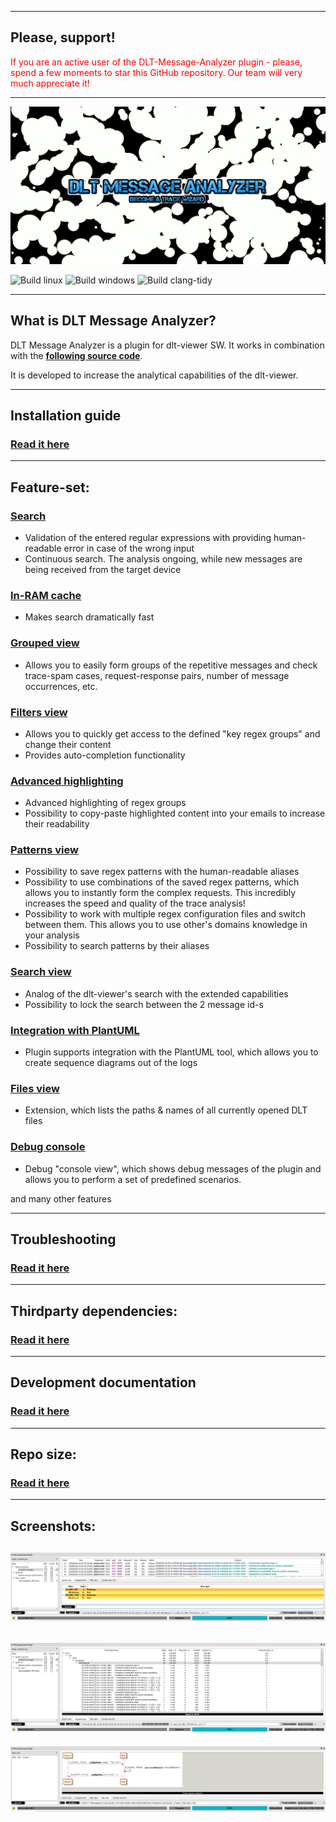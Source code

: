 ----

## Please, support!

<span style="color:red">If you are an active user of the DLT-Message-Analyzer plugin - please, spend a few moments to star this GitHub repository. Our team will very much appreciate it!</span>

----

![DLT Message Analyzer logo](./md/DLTMessageAnalyzer_logo.png)

![Build linux](https://github.com/svlad-90/DLT-Message-Analyzer/workflows/Build%20linux/badge.svg)
![Build windows](https://github.com/svlad-90/DLT-Message-Analyzer/workflows/Build%20windows/badge.svg)
![Build clang-tidy](https://github.com/svlad-90/DLT-Message-Analyzer/workflows/Build%20clang-tidy/badge.svg)

----

## What is DLT Message Analyzer?

DLT Message Analyzer is a plugin for dlt-viewer SW. It works in combination with the **[following source code](https://github.com/GENIVI/dlt-viewer)**.

It is developed to increase the analytical capabilities of the dlt-viewer.

----

## Installation guide

### [Read it here](./md/installation_guide/installation_guide.md)

----

## Feature-set:

### [Search](./md/search/search.md)

- Validation of the entered regular expressions with providing human-readable error in case of the wrong input
- Continuous search. The analysis ongoing, while new messages are being received from the target device 

### [In-RAM cache](./md/in_ram_cache/in_ram_cache.md)

- Makes search dramatically fast

### [Grouped view](./md/grouped_view/grouped_view.md)

- Allows you to easily form groups of the repetitive messages and check trace-spam cases, request-response pairs, number of message occurrences, etc.

### [Filters view](./md/filters_view/filters_view.md)

- Allows you to quickly get access to the defined "key regex groups" and change their content
- Provides auto-completion functionality

### [Advanced highlighting](./md/advanced_highlighting/advanced_highlighting.md)

- Advanced highlighting of regex groups
- Possibility to copy-paste highlighted content into your emails to increase their readability

### [Patterns view](./md/patterns_view/patterns_view.md)

- Possibility to save regex patterns with the human-readable aliases
- Possibility to use combinations of the saved regex patterns, which allows you to instantly form the complex requests. This incredibly increases the speed and quality of the trace analysis!
- Possibility to work with multiple regex configuration files and switch between them. This allows you to use other's domains knowledge in your analysis
- Possibility to search patterns by their aliases

### [Search view](./md/search_view/search_view.md)

- Analog of the dlt-viewer's search with the extended capabilities
- Possibility to lock the search between the 2 message id-s

### [Integration with PlantUML](./md/plant_uml/plant_uml.md)

- Plugin supports integration with the PlantUML tool, which allows you to create sequence diagrams out of the logs

### [Files view](./md/files_view/files_view.md)

- Extension, which lists the paths & names of all currently opened DLT files

### [Debug console](./md/debug_console/debug_console.md)

- Debug "console view", which shows debug messages of the plugin and allows you to perform a set of predefined scenarios.

and many other features

----

## Troubleshooting

### [Read it here](./md/troubleshooting/troubleshooting.md)

----

## Thirdparty dependencies: 

### [Read it here](./md/thirdparty_deps/thirdparty_deps.md)

----

## Development documentation

### [Read it here](./md/dev_docs/dev_docs.md)

----

## Repo size: 

### [Read it here](./md/repo_size/repo_size.md)

----

## Screenshots:

![Screenshot of DLT Message Analyzer plugin - Filters view](./md/DLTMessageAnalyzer_screenshot_FilterView.png)
----
![Screenshot of DLT Message Analyzer plugin - Grouped view](./md/DLTMessageAnalyzer_screenshot_GroupedView.png)
----
![Screenshot of DLT Message Analyzer plugin - UML view](./md/DLTMessageAnalyzer_screenshot_UMLView.png)

